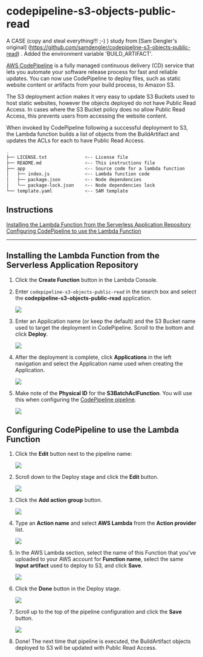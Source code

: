 # codepipeline-s3-objects-public-read

A CASE (copy and steal everything!!! ;-) ) study from [Sam Dengler's original] (https://github.com/samdengler/codepipeline-s3-objects-public-read) . Added the environment variable 'BUILD_ARTIFACT'.

[AWS CodePipeline](https://aws.amazon.com/codepipeline/) is a fully managed continuous delivery (CD) service that lets you automate your software release process for fast and reliable updates. You can now use CodePipeline to deploy files, such as static website content or artifacts from your build process, to Amazon S3.

The S3 deployment action makes it very easy to update S3 Buckets used to host static websites, however the objects deployed do not have Public Read Access.  In cases where the S3 Bucket policy does no allow Public Read Access, this prevents users from accessing the website content.

When invoked by CodePipeline following a successful deployment to S3, the Lambda function builds a list of objects from the BuildArtifact and updates the ACLs for each to have Public Read Access.

```bash
.
├── LICENSE.txt              <-- License file
├── README.md                <-- This instructions file
├── app                      <-- Source code for a lambda function
│   ├── index.js             <-- Lambda function code
│   ├── package.json         <-- Node dependencies
│   └── package-lock.json    <-- Node dependencies lock
└── template.yaml            <-- SAM template
```
## Instructions

[Installing the Lambda Function from the Serverless Application Repository](#installing-the-function-from-the-serverless-application-repository)      
[Configuring CodePipeline to use the Lambda Function](#configuring-codepipeline-to-use-the-function)

---

## Installing the Lambda Function from the Serverless Application Repository

1. Click the **Create Function** button in the Lambda Console.

2. Enter `codepipeline-s3-objects-public-read` in the search box and select the **codepipeline-s3-objects-public-read** application.

    ![](images/01.png)

3. Enter an Application name (or keep the default) and the S3 Bucket name used to target the deployment in CodePipeline.  Scroll to the bottom and click **Deploy**.

    ![](images/02.png)

4. After the deployment is complete, click **Applications** in the left navigation and select the Application name used when creating the Application.

    ![](images/03.png)

5. Make note of the **Physical ID** for the **S3BatchAclFunction**.  You will use this when configuring the [CodePipeline pipeline](#configuring-codepipeline-to-use-the-function).

    ![](images/04.png)


## Configuring CodePipeline to use the Lambda Function

1. Click the **Edit** button next to the pipeline name:

    ![](images/11.png)

2. Scroll down to the Deploy stage and click the **Edit** button.

    ![](images/12.png)

3. Click the **Add action group** button.

    ![](images/13.png)

4. Type an **Action name** and select **AWS Lambda** from the **Action provider** list.

    ![](images/14.png)

5. In the AWS Lambda section, select the name of this Function that you've uploaded to your AWS account for **Function name**, select the same **Input artifact** used to deploy to S3, and click **Save**.

    ![](images/15.png)

6. Click the **Done** button in the Deploy stage.

    ![](images/16.png)

7. Scroll up to the top of the pipeline configuration and click the **Save** button.

    ![](images/17.png)

8. Done!  The next time that pipeline is executed, the BuildArtifact objects deployed to S3 will be updated with Public Read Access.

